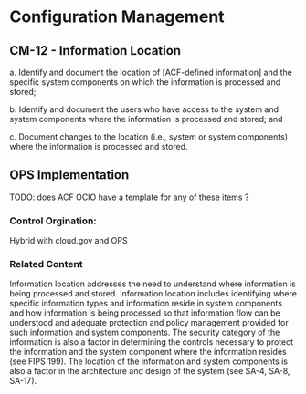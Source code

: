# Configuration Management
## CM-12 - Information Location

a. Identify and document the location of [ACF-defined information] and the specific system components on which the information is processed and stored;

b. Identify and document the users who have access to the system and system components where the information is processed and stored; and

c. Document changes to the location (i.e., system or system components) where the information is processed and stored.

## OPS Implementation

TODO: does ACF OCIO have a template for any of these items ?

### Control Orgination:
Hybrid with cloud.gov and OPS

### Related Content

Information location addresses the need to understand where information is being processed and stored. Information location includes identifying where specific information types and information reside in system components and how information is being processed so that information flow can be understood and adequate protection and policy management provided for such information and system components. The security category of the information is also a factor in determining the controls necessary to protect the information and the system component where the information resides (see FIPS 199). The location of the information and system components is also a factor in the architecture and design of the system (see SA-4, SA-8, SA-17).
